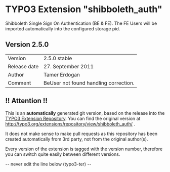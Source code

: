 # TYPO3 Extension "shibboleth_auth"
Shibboleth Single Sign On Authentication (BE & FE). The FE Users will be imported automatically into the configured storage pid.

## Version 2.5.0




<table>
	<tr><td>Version</td><td>2.5.0 stable</td></tr>
	<tr><td>Release date</td><td>27. September 2011</td></tr>
	<tr><td>Author</td><td>Tamer Erdogan</td></tr>
	<tr><td>Comment</td><td>BeUser not found handling correction.</td></tr>
</table>

## !! Attention !!
This is an **automatically** generated git version, based on the release into the [TYPO3 Extension Repository](http://www.typo3.org/extensions/).
You can find the original version at http://typo3.org/extensions/repository/view/shibboleth_auth/ .

It does not make sense to make pull requests as this repository has been created automatically from 3rd party, not from the original author(s).

Every version of the extension is tagged with the version number, therefore you can switch quite easily between different versions.


-- never edit the line below (typo3-ter) --